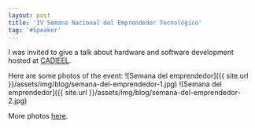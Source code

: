 ```yaml
---
layout: post
title: 'IV Semana Nacional del Emprendedor Tecnológico'
tag: '#Speaker'
---
```


I was invited to give a talk about hardware and software development hosted at [CADIEEL](http://www.cadieel.org.ar/).

Here are some photos of the event:
![Semana del emprendedor]({{ site.url }}/assets/img/blog/semana-del-emprendedor-1.jpg)
![Semana del emprendedor]({{ site.url }}/assets/img/blog/semana-del-emprendedor-2.jpg)

More photos [here](https://www.flickr.com/photos/108795280@N03/sets/72157672930084890/with/29702928822/).